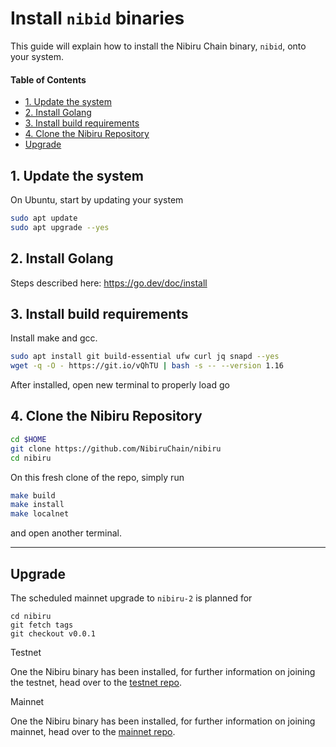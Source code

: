 # Install `nibid` binaries          <!-- omit in toc -->

This guide will explain how to install the Nibiru Chain binary, `nibid`, onto your system.

#### Table of Contents
- [1. Update the system](#1-update-the-system)
- [2. Install Golang](#2-install-golang)
- [3. Install build requirements](#3-install-build-requirements)
- [4. Clone the Nibiru Repository](#4-clone-the-nibiru-repository)
- [Upgrade](#upgrade)


## 1. Update the system

On Ubuntu, start by updating your system

```bash
sudo apt update
sudo apt upgrade --yes
```

## 2. Install Golang 

Steps described here: https://go.dev/doc/install

## 3. Install build requirements

Install make and gcc.

```bash
sudo apt install git build-essential ufw curl jq snapd --yes
wget -q -O - https://git.io/vQhTU | bash -s -- --version 1.16
```

After installed, open new terminal to properly load go


## 4. Clone the Nibiru Repository

```sh
cd $HOME
git clone https://github.com/NibiruChain/nibiru
cd nibiru
```

On this fresh clone of the repo, simply run 
```sh
make build 
make install
make localnet
```
and open another terminal.  

---

## Upgrade

The scheduled mainnet upgrade to `nibiru-2` is planned for 

```
cd nibiru
git fetch tags
git checkout v0.0.1
```


 Testnet

One the Nibiru binary has been installed, for further information on joining the testnet, head over to the [testnet repo](https://github.com/NibiruChain/Networks/tree/main/Testnet).

 Mainnet

One the Nibiru binary has been installed, for further information on joining mainnet, head over to the [mainnet repo](https://github.com/NibiruChain/Networks/tree/main/Mainnet).
